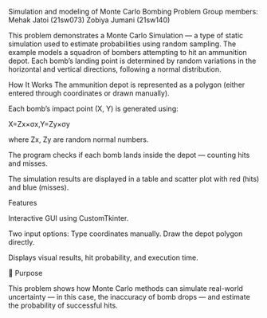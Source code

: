 Simulation and modeling of Monte Carlo Bombing Problem
Group members:
Mehak Jatoi (21sw073)
Zobiya Jumani (21sw140)

This problem demonstrates a Monte Carlo Simulation — a type of static simulation used to estimate probabilities using random sampling. The example models a squadron of bombers attempting to hit an ammunition depot. Each bomb’s landing point is determined by random variations in the horizontal and vertical directions, following a normal distribution.

How It Works The ammunition depot is represented as a polygon (either entered through coordinates or drawn manually).

Each bomb’s impact point (X, Y) is generated using:

X=Zx​×σx​,Y=Zy​×σy​​

where Zx, Zy are random normal numbers.

The program checks if each bomb lands inside the depot — counting hits and misses.

The simulation results are displayed in a table and scatter plot with red (hits) and blue (misses).

Features

Interactive GUI using CustomTkinter.

Two input options:
Type coordinates manually.
Draw the depot polygon directly.

Displays visual results, hit probability, and execution time.



🧠 Purpose

This problem shows how Monte Carlo methods can simulate real-world uncertainty — in this case, the inaccuracy of bomb drops — and estimate the probability of successful hits.
